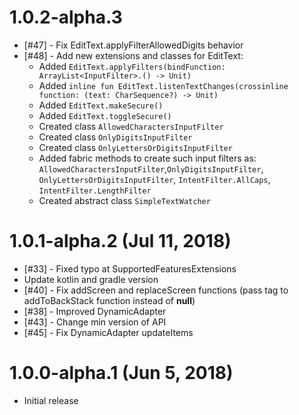 # 1.0.2-alpha.3
* [#47] - Fix EditText.applyFilterAllowedDigits behavior
* [#48] - Add new extensions and classes for EditText:
    - Added ```EditText.applyFilters(bindFunction: ArrayList<InputFilter>.() -> Unit)```
    - Added ```inline fun EditText.listenTextChanges(crossinline function: (text: CharSequence?) -> Unit)```
    - Added ```EditText.makeSecure()```
    - Added ```EditText.toggleSecure()```
    - Created class ```AllowedCharactersInputFilter```
    - Created class ```OnlyDigitsInputFilter```
    - Created class ```OnlyLettersOrDigitsInputFilter```
    - Added fabric methods to create such input filters as:
     ```AllowedCharactersInputFilter```,```OnlyDigitsInputFilter```,
     ```OnlyLettersOrDigitsInputFilter```, ```IntentFilter.AllCaps```,
     ```IntentFilter.LengthFilter```
    - Created abstract class ```SimpleTextWatcher``` 
# 1.0.1-alpha.2 (Jul 11, 2018)
* [#33] - Fixed typo at SupportedFeaturesExtensions
* Update kotlin and gradle version
* [#40] - Fix addScreen and replaceScreen functions 
(pass tag to addToBackStack function instead of **null**)
* [#38] - Improved DynamicAdapter
* [#43] - Change min version of API
* [#45] - Fix DynamicAdapter updateItems

# 1.0.0-alpha.1 (Jun 5, 2018)

* Initial release